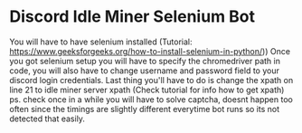 # Discord Idle Miner Selenium Bot
You will have to have selenium installed (Tutorial: https://www.geeksforgeeks.org/how-to-install-selenium-in-python/))
Once you got selenium setup you will have to specify the chromedriver path in code, you will also have to change username and password field to your discord login credentials.
Last thing you'll have to do is change the xpath on line 21 to idle miner server xpath (Check tutorial for info how to get xpath)
ps. check once in a while you will have to solve captcha, doesnt happen too often since the timings are slightly different everytime bot runs so its not detected that easily.
